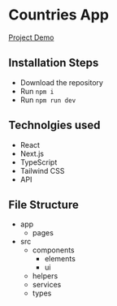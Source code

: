 # Countries App

[Project Demo](https://next-countries-orpin.vercel.app/)

## Installation Steps

-   Download the repository
-   Run `npm i`
-   Run `npm run dev`

## Technolgies used

-   React
-   Next.js
-   TypeScript
-   Tailwind CSS
-   API

## File Structure

-   app
    -   pages
-   src
    -   components
        -   elements
        -   ui
    -   helpers
    -   services
    -   types
